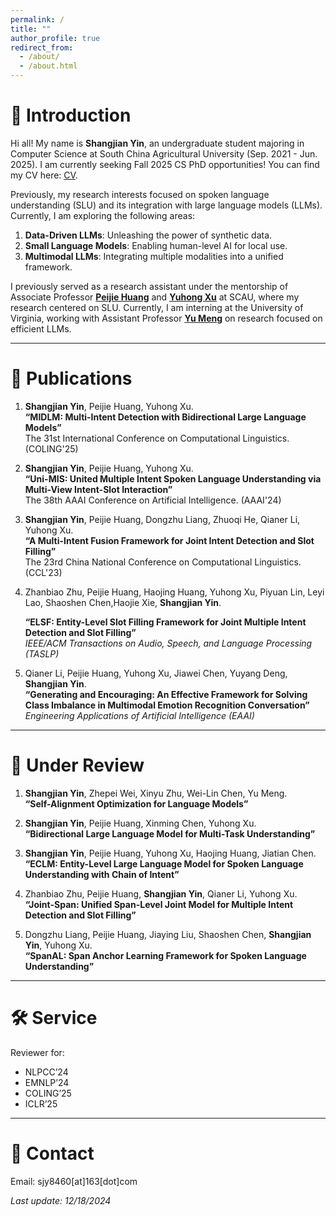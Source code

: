 ```yaml
---
permalink: /
title: ""
author_profile: true
redirect_from: 
  - /about/
  - /about.html
---
```


# 🌟 Introduction  

Hi all! My name is **Shangjian Yin**, an undergraduate student majoring in Computer Science at South China Agricultural University (Sep. 2021 - Jun. 2025). I am currently seeking Fall 2025 CS PhD opportunities! You can find my CV here: [CV](../files/my_cv.pdf).  

Previously, my research interests focused on spoken language understanding (SLU) and its integration with large language models (LLMs). Currently, I am exploring the following areas:  

1. **Data-Driven LLMs**: Unleashing the power of synthetic data.  
2. **Small Language Models**: Enabling human-level AI for local use.  
3. **Multimodal LLMs**: Integrating multiple modalities into a unified framework.  

I previously served as a research assistant under the mentorship of Associate Professor **[Peijie Huang](https://dblp.org/pid/24/1023.html)** and **[Yuhong Xu](https://www.researchgate.net/profile/Yuhong-Xu-5)** at SCAU, where my research centered on SLU. Currently, I am interning at the University of Virginia, working with Assistant Professor **[Yu Meng](https://yumeng5.github.io/)** on research focused on efficient LLMs.

---


# 📝 Publications  

1. **Shangjian Yin**, Peijie Huang, Yuhong Xu.  
   **“MIDLM: Multi-Intent Detection with Bidirectional Large Language Models”**  
   The 31st International Conference on Computational Linguistics. (COLING'25)  

2. **Shangjian Yin**, Peijie Huang, Yuhong Xu.  
   **“Uni-MIS: United Multiple Intent Spoken Language Understanding via Multi-View Intent-Slot Interaction”**  
   The 38th AAAI Conference on Artificial Intelligence. (AAAI'24)  

3. **Shangjian Yin**, Peijie Huang, Dongzhu Liang, Zhuoqi He, Qianer Li, Yuhong Xu.  
   **“A Multi-Intent Fusion Framework for Joint Intent Detection and Slot Filling”**  
   The 23rd China National Conference on Computational Linguistics. (CCL'23)  

4. Zhanbiao Zhu, Peijie Huang, Haojing Huang, Yuhong Xu, Piyuan Lin, Leyi Lao, Shaoshen Chen,Haojie Xie, **Shangjian Yin**. 
   
   **“ELSF: Entity-Level Slot Filling Framework for Joint Multiple Intent Detection and Slot Filling”**  
   *IEEE/ACM Transactions on Audio, Speech, and Language Processing (TASLP)*  

5. Qianer Li, Peijie Huang, Yuhong Xu, Jiawei Chen, Yuyang Deng, **Shangjian Yin**.  
   **“Generating and Encouraging: An Effective Framework for Solving Class Imbalance in Multimodal Emotion Recognition Conversation”**  
   *Engineering Applications of Artificial Intelligence (EAAI)*  

---

# 📄 Under Review  

1. **Shangjian Yin**, Zhepei Wei, Xinyu Zhu, Wei-Lin Chen, Yu Meng.  
   **“Self-Alignment Optimization for Language Models”**  

2. **Shangjian Yin**, Peijie Huang, Xinming Chen, Yuhong Xu.  
   **“Bidirectional Large Language Model for Multi-Task Understanding”**  

3. **Shangjian Yin**, Peijie Huang, Yuhong Xu, Haojing Huang, Jiatian Chen.  
   **“ECLM: Entity-Level Large Language Model for Spoken Language Understanding with Chain of Intent”**  

4. Zhanbiao Zhu, Peijie Huang, **Shangjian Yin**, Qianer Li, Yuhong Xu.  
   **“Joint-Span: Unified Span-Level Joint Model for Multiple Intent Detection and Slot Filling”**  

5. Dongzhu Liang, Peijie Huang, Jiaying Liu, Shaoshen Chen, **Shangjian Yin**, Yuhong Xu.  
   **“SpanAL: Span Anchor Learning Framework for Spoken Language Understanding”**  

---

# 🛠️ Service  

Reviewer for:  
- NLPCC’24  
- EMNLP’24  
- COLING’25  
- ICLR’25  

---
# 📧 Contact  

Email: sjy8460[at]163[dot]com  

_Last update: 12/18/2024_  
